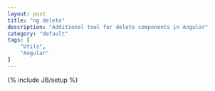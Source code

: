 ```yaml
---
layout: post
title: "ng delete"
description: "Additional tool for delete components in Angular"
category: "default"
tags: [
    "Utils",
    "Angular"
]
---
```

{% include JB/setup %}
